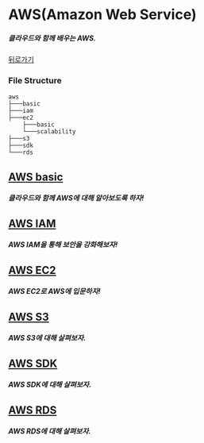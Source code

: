 # AWS(Amazon Web Service)  

##### 클라우드와 함께 배우는 AWS.

[뒤로가기](/README.md)

### File Structure

```
aws
├───basic
├───iam
├───ec2
	├───basic
	└───scalability
├───s3
├───sdk
└───rds
```

## [AWS basic](/aws/basic/README.md)

##### 클라우드와 함께 AWS에 대해 알아보도록 하자!  

## [AWS IAM](/aws/iam/README.md)

##### AWS IAM을 통해 보안을 강화해보자!  

## [AWS EC2](/aws/ec2/README.md)

##### AWS EC2로 AWS에 입문하자!

## [AWS S3](/aws/rds/README.md)

##### AWS S3에 대해 살펴보자.  

## [AWS SDK](/aws/sdk/README.md)

##### AWS SDK에 대해 살펴보자.  

## [AWS RDS](/aws/rds/README.md)

##### AWS RDS에 대해 살펴보자.  

